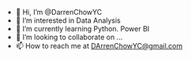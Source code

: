 - 👋 Hi, I’m @DarrenChowYC
- 👀 I’m interested in Data Analysis
- 🌱 I’m currently learning Python. Power BI
- 💞️ I’m looking to collaborate on ...
- 📫 How to reach me at DArrenChowYC@gmail.com

<!---
DarrenChowYC/DarrenChowYC is a ✨ special ✨ repository because its `README.md` (this file) appears on your GitHub profile.
You can click the Preview link to take a look at your changes.
--->
